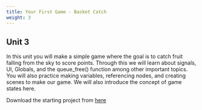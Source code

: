 ```yaml
---
title: Your First Game - Basket Catch
weight: 3
---
```

## Unit 3

In this unit you will make a simple game where the goal is to catch fruit falling from the sky to score points. Through this we will learn about signals, UI, Globals, and the queue_free() function among other important topics. You will also practice making variables, referencing nodes, and creating scenes to make our game. We will also introduce the concept of game states here.


Download the starting project from [here](https://minhaskamal.github.io/DownGit/#/home?url=https://github.com/afarra6/Video-Game-Design/tree/main/Integrated%20Assignments/Projects/Basket%20Drop)
